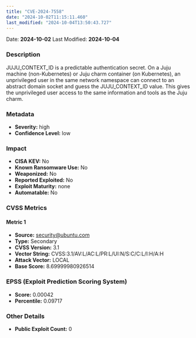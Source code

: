 ```yaml
---
title: "CVE-2024-7558"
date: "2024-10-02T11:15:11.460"
last_modified: "2024-10-04T13:50:43.727"
---
```


Date: **2024-10-02** Last Modified: **2024-10-04**

### Description  
JUJU_CONTEXT_ID is a predictable authentication secret. On a Juju machine (non-Kubernetes) or Juju charm container (on Kubernetes), an unprivileged user in the same network namespace can connect to an abstract domain socket and guess the JUJU_CONTEXT_ID value. This gives the unprivileged user access to the same information and tools as the Juju charm.

### Metadata  
- **Severity:** high
- **Confidence Level:** low

### Impact  
- **CISA KEV:** No
- **Known Ransomware Use:** No
- **Weaponized:** No
- **Reported Exploited:** No
- **Exploit Maturity:** none
- **Automatable:** No

### CVSS Metrics  

#### Metric 1
- **Source:** security@ubuntu.com
- **Type:** Secondary
- **CVSS Version:** 3.1
- **Vector String:** CVSS:3.1/AV:L/AC:L/PR:L/UI:N/S:C/C:L/I:H/A:H
- **Attack Vector:** LOCAL
- **Base Score:** 8.69999980926514


### EPSS (Exploit Prediction Scoring System)  
- **Score:** 0.00042
- **Percentile:** 0.09717

### Other Details  
- **Public Exploit Count:** 0

